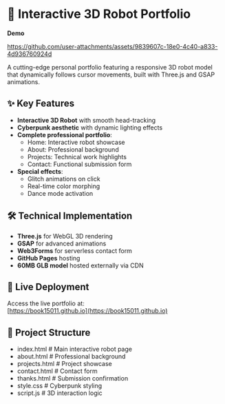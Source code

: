 # 🤖 Interactive 3D Robot Portfolio

**Demo**

https://github.com/user-attachments/assets/9839607c-18e0-4c40-a833-4d936760924d

A cutting-edge personal portfolio featuring a responsive 3D robot model that dynamically follows cursor movements, built with Three.js and GSAP animations.

## ✨ Key Features

- **Interactive 3D Robot** with smooth head-tracking
- **Cyberpunk aesthetic** with dynamic lighting effects
- **Complete professional portfolio**:
  - Home: Interactive robot showcase
  - About: Professional background
  - Projects: Technical work highlights
  - Contact: Functional submission form
- **Special effects**:
  - Glitch animations on click
  - Real-time color morphing
  - Dance mode activation

## 🛠 Technical Implementation

- **Three.js** for WebGL 3D rendering
- **GSAP** for advanced animations
- **Web3Forms** for serverless contact form
- **GitHub Pages** hosting
- **60MB GLB model** hosted externally via CDN

## 🚀 Live Deployment

Access the live portfolio at:  
[https://book15011.github.io](https://book15011.github.io)

## 📂 Project Structure
- index.html # Main interactive robot page
- about.html # Professional background
- projects.html # Project showcase
- contact.html # Contact form
- thanks.html # Submission confirmation
- style.css # Cyberpunk styling
- script.js # 3D interaction logic
